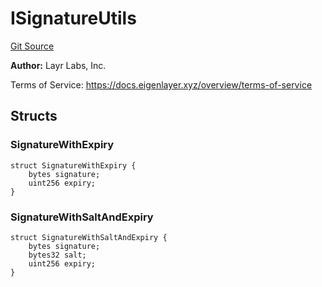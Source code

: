 # ISignatureUtils
[Git Source](https://github.com/Level-Money/contracts/blob/596e7d17f2f0a509e7a447183bc335cd46833918/src/interfaces/eigenlayer/ISignatureUtils.sol)

**Author:**
Layr Labs, Inc.

Terms of Service: https://docs.eigenlayer.xyz/overview/terms-of-service


## Structs
### SignatureWithExpiry

```solidity
struct SignatureWithExpiry {
    bytes signature;
    uint256 expiry;
}
```

### SignatureWithSaltAndExpiry

```solidity
struct SignatureWithSaltAndExpiry {
    bytes signature;
    bytes32 salt;
    uint256 expiry;
}
```

